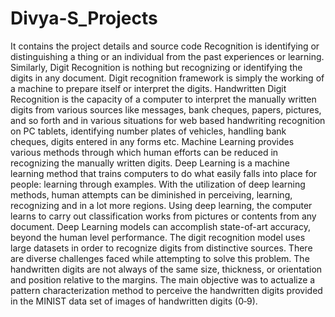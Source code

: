# Divya-S_Projects
It contains the project details and source code
Recognition is identifying or distinguishing a thing or an individual from the past experiences or learning. Similarly, Digit Recognition is nothing but recognizing or identifying the digits in any document. Digit recognition framework is simply the working of a machine to prepare itself or interpret the digits. Handwritten Digit Recognition is the capacity of a computer to interpret the manually written digits from various sources like messages, bank cheques, papers, pictures, and so forth and in various situations for web based handwriting recognition on PC tablets, identifying number plates of vehicles, handling bank cheques, digits entered in any forms etc. Machine Learning provides various methods through which human efforts can be reduced in recognizing the manually written digits. Deep Learning is a machine learning method that trains computers to do what easily falls into place for people: learning through examples. With the utilization of deep learning methods, human attempts can be diminished in perceiving, learning, recognizing and in a lot more regions. Using deep learning, the computer learns to carry out classification works from pictures or contents from any document. Deep Learning models can accomplish state-of-art accuracy, beyond the human level performance. The digit recognition model uses large datasets in order to recognize digits from distinctive sources. There are diverse challenges faced while attempting to solve this problem. The handwritten digits are not always of the same size, thickness, or orientation and position relative to the margins. The main objective was to actualize a pattern characterization method to perceive the handwritten digits provided in the MINIST data set of images of handwritten digits (0‐9).

